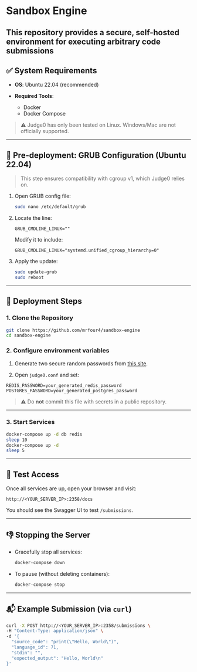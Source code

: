 # Sandbox Engine

This repository provides a secure, self-hosted environment for executing arbitrary code submissions
---

## ✅ System Requirements

* **OS**: Ubuntu 22.04 (recommended)
* **Required Tools**:

  * Docker
  * Docker Compose

> ⚠️ Judge0 has only been tested on Linux. Windows/Mac are not officially supported.

---

## 🔧 Pre-deployment: GRUB Configuration (Ubuntu 22.04)

> This step ensures compatibility with cgroup v1, which Judge0 relies on.

1. Open GRUB config file:

   ```bash
   sudo nano /etc/default/grub
   ```

2. Locate the line:

   ```
   GRUB_CMDLINE_LINUX=""
   ```

   Modify it to include:

   ```
   GRUB_CMDLINE_LINUX="systemd.unified_cgroup_hierarchy=0"
   ```

3. Apply the update:

   ```bash
   sudo update-grub
   sudo reboot
   ```

---

## 🚀 Deployment Steps

### 1. Clone the Repository

```bash
git clone https://github.com/mrfour4/sandbox-engine
cd sandbox-engine
```

### 2. Configure environment variables

1. Generate two secure random passwords from [this site](https://www.random.org/passwords/?num=1&len=32&format=plain&rnd=new).

2. Open `judge0.conf` and set:

```env
REDIS_PASSWORD=your_generated_redis_password
POSTGRES_PASSWORD=your_generated_postgres_password
```

> ⚠️ Do **not** commit this file with secrets in a public repository.

---

### 3. Start Services

```bash
docker-compose up -d db redis
sleep 10
docker-compose up -d
sleep 5
```

---

## 🔪 Test Access

Once all services are up, open your browser and visit:

```
http://<YOUR_SERVER_IP>:2358/docs
```

You should see the Swagger UI to test `/submissions`.

---

## 👎 Stopping the Server

* Gracefully stop all services:

  ```bash
  docker-compose down
  ```

* To pause (without deleting containers):

  ```bash
  docker-compose stop
  ```

---

## 📬 Example Submission (via `curl`)

```bash
curl -X POST http://<YOUR_SERVER_IP>:2358/submissions \
-H "Content-Type: application/json" \
-d '{
  "source_code": "print(\"Hello, World\")",
  "language_id": 71,
  "stdin": "",
  "expected_output": "Hello, World\n"
}'
```
